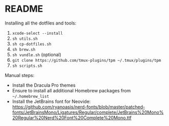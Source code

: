 # README

Installing all the dotfiles and tools:

1. `xcode-select --install`
2. `sh utils.sh`
3. `sh cp-dotfiles.sh`
4. `sh brew.sh`
5. `sh vundle.sh` (optional)
6. `git clone https://github.com/tmux-plugins/tpm ~/.tmux/plugins/tpm`
7. `sh scripts.sh`

Manual steps:
* Install the Dracula Pro themes
* Ensure to install all additional Homebrew packages from `~/.homebrew_list`
* Install the JetBrains font for Neovide: https://github.com/ryanoasis/nerd-fonts/blob/master/patched-fonts/JetBrainsMono/Ligatures/Regular/complete/JetBrains%20Mono%20Regular%20Nerd%20Font%20Complete%20Mono.ttf

